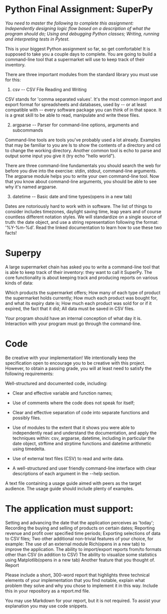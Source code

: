  # Python Final Assignment: SuperPy
 
 *You need to master the following to complete this assignment:*
*Independently designing logic flow based on a description of what the program should do; Using and debugging Python classes; Writing, running and interpreting tests in Pytest.*

This is your biggest Python assignment so far, so get comfortable! It is supposed to take you a couple days to complete. You are going to build a command-line tool that a supermarket will use to keep track of their inventory.

There are three important modules from the standard library you must use for this:

1. csv -- CSV File Reading and Writing

CSV stands for 'comma separated values'. It's the most common import and export format for spreadsheets and databases, used by -- or at least compatible with -- every software package you can think of in that space. It is a great skill to be able to read, manipulate and write these files.

2. argparse -- Parser for command-line options, arguments and subcommands

Command-line tools are tools you've probably used a lot already. Examples that may be familiar to you are ls to show the contents of a directory and cd to change the working directory. Another common tool is echo to parse and output some input you give it (try echo "hello world").

There are three command-line fundamentals you should search the web for before you dive into the exercise: stdin, stdout, command-line arguments. The argparse module helps you to write your own command-line tool. Now that you know about command-line arguments, you should be able to see why it's named argparse.

3. datetime -- Basic date and time types(opens in a new tab)

Dates are notoriously hard to work with in software. The list of things to consider includes timezones, daylight saving time, leap years and of course countless different notation styles. We will standardize on a single source of truth: the date object, and use a string representation following the format: '%Y-%m-%d'. Read the linked documentation to learn how to use these two facts!

# Superpy

A large supermarket chain has asked you to write a command-line tool that is able to keep track of their inventory: they want to call it SuperPy. The core functionality is about keeping track and producing reports on various kinds of data:

Which products the supermarket offers;
How many of each type of product the supermarket holds currently;
How much each product was bought for, and what its expiry date is;
How much each product was sold for or if it expired, the fact that it did;
All data must be saved in CSV files. 

Your program should have an internal conception of what day it is. Interaction with your program must go through the command-line. 

# Code

Be creative with your implementation! We intentionally keep the specification open to encourage you to be creative with this project. However, to obtain a passing grade, you will at least need to satisfy the following requirements:

Well-structured and documented code, including:
- Clear and effective variable and function names;
- Use of comments where the code does not speak for itself;
- Clear and effective separation of code into separate functions and possibly files.
- Use of modules to the extent that it shows you were able to independently read and understand the documentation, and apply the techniques within:
csv, argparse, datetime, including in particular the date object, strftime
and strptime functions and datetime arithmetic using timedelta.

- Use of external text files (CSV) to read and write data.
- A well-structured and user friendly command-line interface with clear descriptions of each argument in the --help section.

A text file containing a usage guide aimed with peers as the target audience. The usage guide should include plenty of examples.

# The application must support:

Setting and advancing the date that the application perceives as 'today';
Recording the buying and selling of products on certain dates;
Reporting revenue and profit over specified time periods;
Exporting selections of data to CSV files;
Two other additional non-trivial features of your choice, for example:
The use of an external module Rich(opens in a new tab) to improve the application.
The ability to import/export reports from/to formats other than CSV (in addition to CSV)
The ability to visualize some statistics using Matplotlib(opens in a new tab)
Another feature that you thought of.
Report

Please include a short, 300-word report that highlights three technical elements of your implementation that you find notable, explain what problem they solve and why you chose to implement it in this way. Include this in your repository as a report.md file.

You may use Markdown for your report, but it is not required.
To assist your explanation you may use code snippets.